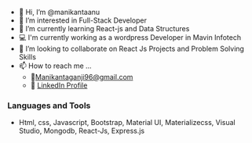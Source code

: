 * 👋 Hi, I’m @manikantaanu
* 👀 I’m interested in Full-Stack Developer 
* 🌱 I’m currently learning React-js and Data Structures 
* :computer: I'm currently working as a wordpress Developer in Mavin Infotech
* 💞️ I’m looking to collaborate on React Js Projects and Problem Solving Skills
* 📫 How to reach me ...
    * :email:Manikantaganji96@gmail.com
    * :necktie: [LinkedIn Profile](https://www.linkedin.com/in/manikanta-mani-662b16a8/)

<!---
manikantaanu/manikantaanu is a ✨ special ✨ repository because its `README.md` (this file) appears on your GitHub profile.
You can click the Preview link to take a look at your changes.
--->
### Languages and Tools ###
   
   *  Html, css, Javascript, Bootstrap, Material UI, Materializecss, Visual Studio, Mongodb, React-Js, Express.js 
